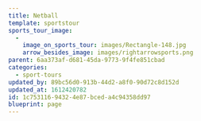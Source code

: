 ```yaml
---
title: Netball
template: sportstour
sports_tour_image:
  -
    image_on_sports_tour: images/Rectangle-148.jpg
    arrow_besides_image: images/rightarrowsports.png
parent: 6aa373af-d681-45da-9773-9f4fe851cbad
categories:
  - sport-tours
updated_by: 89bc56d0-913b-44d2-a8f0-90d72c8d152d
updated_at: 1612420782
id: 1c753116-9432-4e87-bced-a4c94358dd97
blueprint: page
---
```


